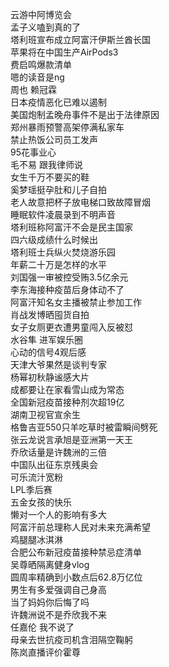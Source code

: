 云游中阿博览会  
孟子义嗑到真的了  
塔利班宣布成立阿富汗伊斯兰酋长国  
苹果将在中国生产AirPods3  
费启鸣爆款清单  
嗯的读音是ng  
周也 赖冠霖  
日本疫情恶化已难以遏制  
美国炮制孟晚舟事件不是出于法律原因  
郑州暴雨预警高架停满私家车  
禁止热饭公司员工发声  
95花事业心  
毛不易 跟我律师说  
女生千万不要买的鞋  
奚梦瑶挺孕肚和儿子自拍  
老人故意把杯子放电梯口致故障冒烟  
睡眠软件凌晨录到不明声音  
塔利班称阿富汗不会是民主国家  
四六级成绩什么时候出  
塔利班士兵纵火焚烧游乐园  
年薪二十万是怎样的水平  
刘国强一审被控受贿3.5亿余元  
李东海接种疫苗后身体动不了  
阿富汗知名女主播被禁止参加工作  
肖战发博晒囤货自拍  
女子女厕更衣遭男童闯入反被怼  
水谷隼 进军娱乐圈  
心动的信号4观后感  
天津大爷果然是谈判专家  
杨幂初秋静谧感大片  
成都要让在家看雪山成为常态  
全国新冠疫苗接种剂次超19亿  
湖南卫视官宣余生  
格鲁吉亚550只羊吃草时被雷瞬间劈死  
张云龙说言承旭是亚洲第一天王  
乔欣话量是许魏洲的三倍  
中国队出征东京残奥会  
可乐流汁宽粉  
LPL季后赛  
五金女孩的快乐  
懒对一个人的影响有多大  
阿富汗前总理称人民对未来充满希望  
鸡腿腿冰淇淋  
合肥公布新冠疫苗接种禁忌症清单  
吴尊晒隔离健身vlog  
圆周率精确到小数点后62.8万亿位  
男生有多爱强调自己身高  
当了妈妈你后悔了吗  
许魏洲说不是乔欣我不来  
任嘉伦 我不说了  
母亲去世抗疫司机含泪隔空鞠躬  
陈岚直播评价霍尊  
